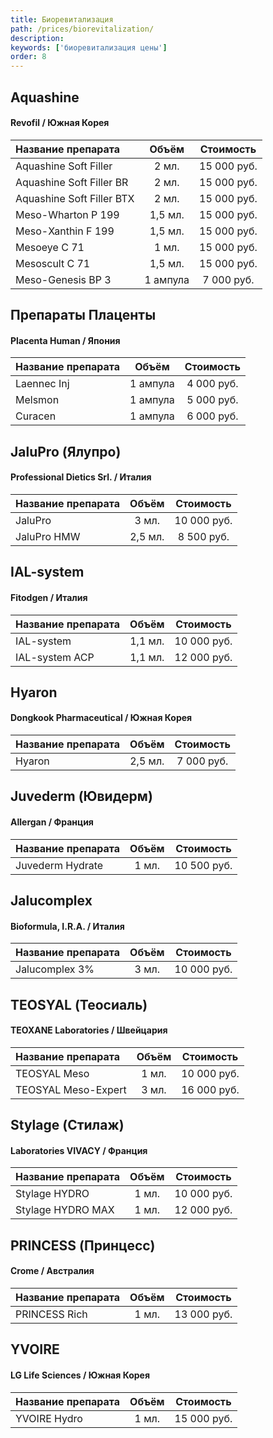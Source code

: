 ```yaml
---
title: Биоревитализация
path: /prices/biorevitalization/
description:
keywords: ['биоревитализация цены']
order: 8
---
```



<h2 class="PriceTable__heading">Aquashine</h2>
<h4 class="PriceTable__caption">Revofil / Южная Корея</h4>

| Название препарата        |  Объём   |  Стоимость  |
|:--------------------------|:--------:|:-----------:|
| Aquashine Soft Filler     |  2 мл.   | 15 000 руб. |
| Aquashine Soft Filler BR  |  2 мл.   | 15 000 руб. |
| Aquashine Soft Filler BTX |  2 мл.   | 15 000 руб. |
| Meso-Wharton P 199        | 1,5 мл.  | 15 000 руб. |
| Meso-Xanthin F 199        | 1,5 мл.  | 15 000 руб. |
| Mesoeye C 71              |  1 мл.   | 15 000 руб. |
| Mesoscult C 71            | 1,5 мл.  | 15 000 руб. |
| Meso-Genesis BP 3         | 1 ампула | 7 000 руб.  |


<h2 class="PriceTable__heading">Препараты Плаценты</h2>
<h4 class="PriceTable__caption">Placenta Human / Япония</h4>

| Название препарата |  Объём   | Стоимость  |
|:-------------------|:--------:|:----------:|
| Laennec Inj        | 1 ампула | 4 000 руб. |
| Melsmon            | 1 ампула | 5 000 руб. |
| Curacen            | 1 ампула | 6 000 руб. |


<h2 class="PriceTable__heading">JaluPro (Ялупро)</h2>
<h4 class="PriceTable__caption">Professional Dietics Srl. / Италия</h4>

| Название препарата |  Объём  |  Стоимость  |
|:-------------------|:-------:|:-----------:|
| JaluPro            |  3 мл.  | 10 000 руб. |
| JaluPro HMW        | 2,5 мл. | 8 500 руб.  |


<h2 class="PriceTable__heading">IAL-system</h2>
<h4 class="PriceTable__caption">Fitodgen / Италия</h4>

| Название препарата |  Объём  |  Стоимость  |
|:-------------------|:-------:|:-----------:|
| IAL-system         | 1,1 мл. | 10 000 руб. |
| IAL-system ACP     | 1,1 мл. | 12 000 руб. |


<h2 class="PriceTable__heading">Hyaron</h2>
<h4 class="PriceTable__caption">Dongkook Pharmaceutical / Южная Корея</h4>

| Название препарата |  Объём  | Стоимость  |
|:-------------------|:-------:|:----------:|
| Hyaron             | 2,5 мл. | 7 000 руб. |


<h2 class="PriceTable__heading">Juvederm (Ювидерм)</h2>
<h4 class="PriceTable__caption">Allergan / Франция</h4>

| Название препарата | Объём |  Стоимость  |
|:-------------------|:-----:|:-----------:|
| Juvederm Hydrate   | 1 мл. | 10 500 руб. |


<h2 class="PriceTable__heading">Jalucomplex</h2>
<h4 class="PriceTable__caption">Bioformula, I.R.A. / Италия</h4>

| Название препарата      | Объём |  Стоимость  |
|:---------------|:-----:|:-----------:|
| Jalucomplex 3% | 3 мл. | 10 000 руб. |


<h2 class="PriceTable__heading">TEOSYAL (Теосиаль)</h2>
<h4 class="PriceTable__caption">TEOXANE Laboratories / Швейцария</h4>

| Название препарата           | Объём |  Стоимость  |
|:--------------------|:-----:|:-----------:|
| TEOSYAL Meso        | 1 мл. | 10 000 руб. |
| TEOSYAL Meso-Expert | 3 мл. | 16 000 руб. |


<h2 class="PriceTable__heading">Stylage (Стилаж)</h2>
<h4 class="PriceTable__caption">Laboratories VIVACY / Франция</h4>

| Название препарата         | Объём |  Стоимость  |
|:------------------|:-----:|:-----------:|
| Stylage HYDRO     | 1 мл. | 10 000 руб. |
| Stylage HYDRO MAX | 1 мл. | 12 000 руб. |


<h2 class="PriceTable__heading">PRINCESS (Принцесс)</h2>
<h4 class="PriceTable__caption">Crome / Австралия</h4>

| Название препарата | Объём |  Стоимость  |
|:-------------------|:-----:|:-----------:|
| PRINCESS Rich      | 1 мл. | 13 000 руб. |


<h2 class="PriceTable__heading">YVOIRE</h2>
<h4 class="PriceTable__caption">LG Life Sciences / Южная Корея</h4>

| Название препарата | Объём |  Стоимость  |
|:-------------------|:-----:|:-----------:|
| YVOIRE Hydro       | 1 мл. | 15 000 руб. |

